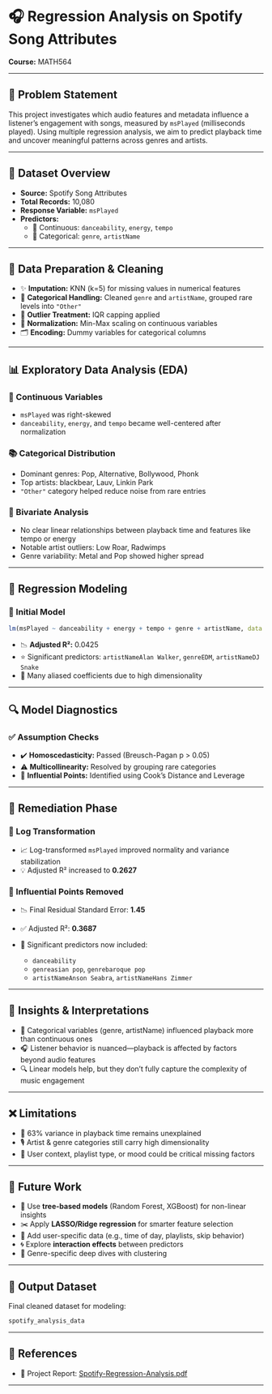 # 🎧 Regression Analysis on Spotify Song Attributes

**Course:** MATH564  

---

## 📌 Problem Statement

This project investigates which audio features and metadata influence a listener’s engagement with songs, measured by `msPlayed` (milliseconds played). Using multiple regression analysis, we aim to predict playback time and uncover meaningful patterns across genres and artists.

---

## 📁 Dataset Overview

- **Source:** Spotify Song Attributes  
- **Total Records:** 10,080  
- **Response Variable:** `msPlayed`  
- **Predictors:**
  - 🎵 Continuous: `danceability`, `energy`, `tempo`  
  - 🎤 Categorical: `genre`, `artistName`

---

## 🧹 Data Preparation & Cleaning

- ✨ **Imputation:** KNN (k=5) for missing values in numerical features  
- 🎯 **Categorical Handling:** Cleaned `genre` and `artistName`, grouped rare levels into `"Other"`  
- 🧮 **Outlier Treatment:** IQR capping applied  
- 📏 **Normalization:** Min-Max scaling on continuous variables  
- 🗂️ **Encoding:** Dummy variables for categorical columns  

---

## 📊 Exploratory Data Analysis (EDA)

### 🎼 Continuous Variables
- `msPlayed` was right-skewed  
- `danceability`, `energy`, and `tempo` became well-centered after normalization  

### 📚 Categorical Distribution
- Dominant genres: Pop, Alternative, Bollywood, Phonk  
- Top artists: blackbear, Lauv, Linkin Park  
- `"Other"` category helped reduce noise from rare entries

### 💫 Bivariate Analysis
- No clear linear relationships between playback time and features like tempo or energy  
- Notable artist outliers: Low Roar, Radwimps  
- Genre variability: Metal and Pop showed higher spread

---

## 🧮 Regression Modeling

### 🔧 Initial Model
```R
lm(msPlayed ~ danceability + energy + tempo + genre + artistName, data = dataset)
```

* 📉 **Adjusted R²:** 0.0425
* ⭐ Significant predictors: `artistNameAlan Walker`, `genreEDM`, `artistNameDJ Snake`
* 🚫 Many aliased coefficients due to high dimensionality

---

## 🔍 Model Diagnostics

### ✅ Assumption Checks

* ✔️ **Homoscedasticity:** Passed (Breusch-Pagan p > 0.05)
* ⚠️ **Multicollinearity:** Resolved by grouping rare categories
* 🧨 **Influential Points:** Identified using Cook’s Distance and Leverage

---

## 🧪 Remediation Phase

### 🔁 Log Transformation

* 📈 Log-transformed `msPlayed` improved normality and variance stabilization
* 💡 Adjusted R² increased to **0.2627**

### 🧹 Influential Points Removed

* 📉 Final Residual Standard Error: **1.45**
* ✅ Adjusted R²: **0.3687**
* 🎯 Significant predictors now included:

  * `danceability`
  * `genreasian pop`, `genrebaroque pop`
  * `artistNameAnson Seabra`, `artistNameHans Zimmer`

---

## 🧠 Insights & Interpretations

* 🎵 Categorical variables (genre, artistName) influenced playback more than continuous ones
* 🎧 Listener behavior is nuanced—playback is affected by factors beyond audio features
* 🔍 Linear models help, but they don’t fully capture the complexity of music engagement

---

## ❌ Limitations

* 🧪 63% variance in playback time remains unexplained
* 🎙️ Artist & genre categories still carry high dimensionality
* 💭 User context, playlist type, or mood could be critical missing factors

---

## 🔮 Future Work

* 🌳 Use **tree-based models** (Random Forest, XGBoost) for non-linear insights
* ✂️ Apply **LASSO/Ridge regression** for smarter feature selection
* 🧬 Add user-specific data (e.g., time of day, playlists, skip behavior)
* 🌀 Explore **interaction effects** between predictors
* 🔬 Genre-specific deep dives with clustering

---

## 💾 Output Dataset

Final cleaned dataset for modeling:

```bash
spotify_analysis_data
```

---

## 📎 References

* 📄 Project Report: [Spotify-Regression-Analysis.pdf](./Spotify-Regression-Analysis.pdf)

---


